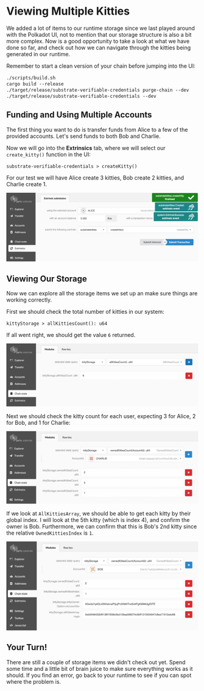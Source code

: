 Viewing Multiple Kitties
===

We added a lot of items to our runtime storage since we last played around with the Polkadot UI, not to mention that our storage structure is also a bit more complex. Now is a good opportunity to take a look at what we have done so far, and check out how we can navigate through the kitties being generated in our runtime.

Remember to start a clean version of your chain before jumping into the UI:

```
./scripts/build.sh
cargo build --release
./target/release/substrate-verifiable-credentials purge-chain --dev
./target/release/substrate-verifiable-credentials --dev
```

## Funding and Using Multiple Accounts

The first thing you want to do is transfer funds from Alice to a few of the provided accounts. Let's send funds to both Bob and Charlie.

Now we will go into the **Extrinsics** tab, where we will select our `create_kitty()` function in the UI:

```
substrate-verifiable-credentials > createKitty()
```

For our test we will have Alice create 3 kitties, Bob create 2 kitties, and Charlie create 1.

![An image of Alice creating a Kitty](../assets/alice-creates-kitty.png)

## Viewing Our Storage

Now we can explore all the storage items we set up an make sure things are working correctly.

First we should check the total number of kitties in our system:

```
kittyStorage > allKittiesCount(): u64
```

If all went right, we should get the value `6` returned.

![An image of AllKittiesCount](../assets/all-kitties-count.png)

Next we should check the kitty count for each user, expecting 3 for Alice, 2 for Bob, and 1 for Charlie:

![An image of individual kitty count](../assets/owner-kitty-count.png)

If we look at `AllKittiesArray`, we should be able to get each kitty by their global index. I will look at the 5th kitty (which is index 4), and confirm the owner is Bob. Furthermore, we can confirm that this is Bob's 2nd kitty since the relative `OwnedKittiesIndex` is `1`.

![An image of Bob's kitty in storage](../assets/bob-owned-kitty.png)

## Your Turn!

There are still a couple of storage items we didn't check out yet. Spend some time and a little bit of brain juice to make sure everything works as it should. If you find an error, go back to your runtime to see if you can spot where the problem is.